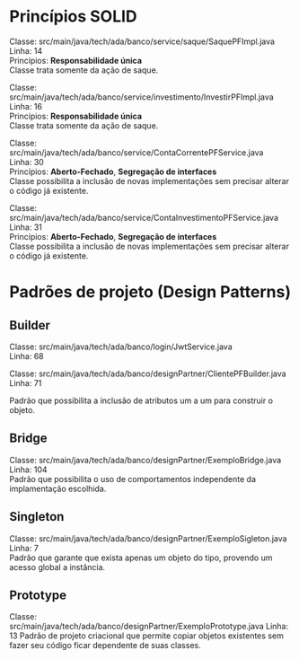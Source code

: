 # Princípios SOLID

Classe: src/main/java/tech/ada/banco/service/saque/SaquePFImpl.java     
Linha: 14   
Princípios: **Responsabilidade única**  
Classe trata somente da ação de saque.

Classe: src/main/java/tech/ada/banco/service/investimento/InvestirPFImpl.java   
Linha: 16   
Princípios: **Responsabilidade única**  
Classe trata somente da ação de saque.

Classe: src/main/java/tech/ada/banco/service/ContaCorrentePFService.java    
Linha: 30   
Princípios: **Aberto-Fechado**, **Segregação de interfaces**    
Classe possibilita a inclusão de novas implementações sem precisar alterar o código já existente.

Classe: src/main/java/tech/ada/banco/service/ContaInvestimentoPFService.java    
Linha: 31   
Princípios: **Aberto-Fechado**, **Segregação de interfaces**    
Classe possibilita a inclusão de novas implementações sem precisar alterar o código já existente.

# Padrões de projeto (Design Patterns)

## Builder
Classe: src/main/java/tech/ada/banco/login/JwtService.java  
Linha: 68

Classe: src/main/java/tech/ada/banco/designPartner/ClientePFBuilder.java 
Linha: 71

Padrão que possibilita a inclusão de atributos um a um para construir o objeto. 

## Bridge
Classe: src/main/java/tech/ada/banco/designPartner/ExemploBridge.java 
Linha: 104   
Padrão que possibilita o uso de comportamentos independente da implamentação escolhida.  

## Singleton
Classe: src/main/java/tech/ada/banco/designPartner/ExemploSigleton.java
Linha: 7   
Padrão que garante que exista apenas um objeto do tipo, provendo um acesso global a instância.

## Prototype
Classe: src/main/java/tech/ada/banco/designPartner/ExemploPrototype.java
Linha: 13
Padrão de projeto criacional que permite copiar objetos existentes sem fazer seu código ficar dependente de suas classes.

